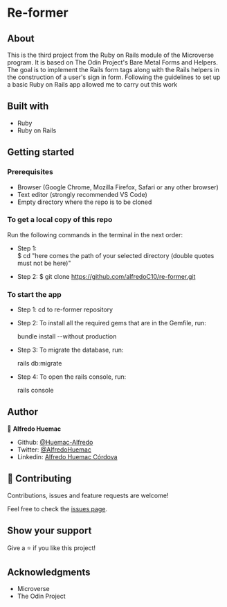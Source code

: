 # Re-former

## About
This is the third project from the Ruby on Rails module of the Microverse program. It is based on The Odin Project's Bare Metal Forms and Helpers. The goal is to implement the Rails form tags along with the Rails helpers in the construction of a user's sign in form. Following the guidelines to set up a basic Ruby on Rails app allowed me to carry out this work

## Built with
- Ruby
- Ruby on Rails

## Getting started

### Prerequisites
- Browser (Google Chrome, Mozilla Firefox, Safari or any other browser)
- Text editor (strongly recommended VS Code)
- Empty directory where the repo is to be cloned

### To get a local copy of this repo
Run the following commands in the terminal in the next order:

- Step 1:  
$ cd "here comes the path of your selected directory (double quotes must not be here)"

- Step 2:
$ git clone https://github.com/alfredoC10/re-former.git

### To start the app
- Step 1: cd to re-former repository

- Step 2: To install all the required gems that are in the Gemfile, run:

  bundle install --without production 

- Step 3: To migrate the database, run:

  rails db:migrate

- Step 4: To open the rails console, run:

  rails console

## Author

👤 **Alfredo Huemac**

- Github: [@Huemac-Alfredo](https://github.com/Huemac-Alfredo)
- Twitter: [@AlfredoHuemac](https://twitter.com/AlfredoHuemac)
- Linkedin: [Alfredo Huemac Córdova](https://www.linkedin.com/in/alfredo-huemac-c%C3%B3rdova-173b481b2/)

## 🤝 Contributing

Contributions, issues and feature requests are welcome!

Feel free to check the [issues page](https://github.com/alfredoC10/re-former/issues).

## Show your support

Give a ⭐️ if you like this project!

## Acknowledgments

- Microverse
- The Odin Project